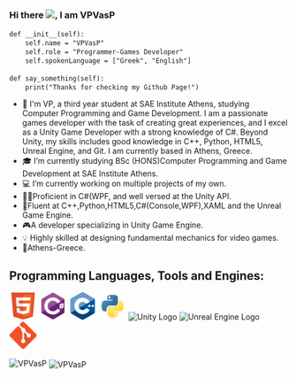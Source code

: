 ### Hi there <img src="https://raw.githubusercontent.com/MartinHeinz/MartinHeinz/master/wave.gif" width="30px">, I am  VPVasP
    def __init__(self):
        self.name = "VPVasP"
        self.role = "Programmer-Games Developer"
        self.spokenLanguage = ["Greek", "English"]

    def say_something(self):
        print("Thanks for checking my Github Page!")
- 👋 I'm VP, a third year student at SAE Institute Athens, studying Computer Programming and Game Development. I am a passionate games developer with the task of creating great experiences, and I excel as a Unity Game Developer with a strong knowledge of C#. Beyond Unity, my skills includes good knowledge in C++, Python, HTML5, Unreal Engine, and Git. I am currently based in Athens, Greece.
- 🎓 I’m currently studying BSc (HONS)Computer Programming and Game Development at SAE Institute Athens. 
- 💻 I’m currently working on multiple projects of my own.
- 👨‍💻Proficient in C#(WPF, and well versed at the Unity API.
- 🚀Fluent at C++,Python,HTML5,C#(Console,WPF),XAML and the Unreal Game Engine.
- 🎮A developer specializing in Unity Game Engine.
- 💡 Highly skilled at designing fundamental mechanics for video games.
- 📍Athens-Greece.
## Programming Languages, Tools and Engines:
[<img src="https://github.com/devicons/devicon/blob/master/icons/html5/html5-original.svg" alt="HTML5 Logo" width="50" height="50" />](https://developer.mozilla.org/en-US/docs/Web/Guide/HTML/HTML5)
[<img src="https://github.com/devicons/devicon/blob/master/icons/csharp/csharp-original.svg" alt="C# Logo" width="50" height="50" />](https://docs.microsoft.com/en-us/dotnet/csharp/)
[<img src="https://github.com/devicons/devicon/blob/master/icons/cplusplus/cplusplus-original.svg" alt="C++ Logo" width="50" height="50" />](https://isocpp.org/)
<img src="https://github.com/devicons/devicon/blob/master/icons/python/python-original.svg" alt="Python Logo" width="50" height="50" />
<img src="https://cdn.worldvectorlogo.com/logos/unity-69.svg" alt="Unity Logo" width="50" height="50" />
<img src="https://img.icons8.com/color/452/unreal-engine.png" alt="Unreal Engine Logo" width="50" height="50" />
[<img src="https://github.com/devicons/devicon/blob/master/icons/git/git-original.svg" alt="Git Logo" width="50" height="50" />](https://git-scm.com/)
<p><img align="left" src="https://github-readme-stats.vercel.app/api/top-langs?username=VPVasP&show_icons=true&locale=en&layout=compact" alt="VPVasP" /></p>
<p>&nbsp;<img align="center" src="https://github-readme-stats.vercel.app/api?username=VPVasP&show_icons=true&locale=en" alt="VPVasP" /></p>
